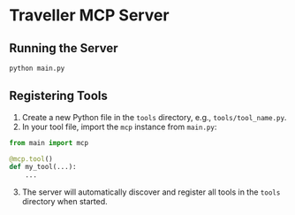 # Traveller MCP Server

## Running the Server

```bash
python main.py
```

## Registering Tools

1. Create a new Python file in the `tools` directory, e.g., `tools/tool_name.py`.
2. In your tool file, import the `mcp` instance from `main.py`:

```python
from main import mcp

@mcp.tool()
def my_tool(...):
    ...
```

3. The server will automatically discover and register all tools in the `tools` directory when started.
